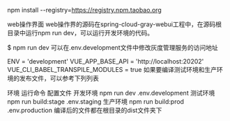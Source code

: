 npm install --registry=https://registry.npm.taobao.org

web操作界面
web操作界的源码在spring-cloud-gray-webui工程中，在源码根目录中运行npm run dev，可以运行开发环境的代码。

$ npm run dev
可以在.env.development文件中修改灰度管理服务的访问地址

ENV = 'development'
VUE_APP_BASE_API = 'http://localhost:20202'
VUE_CLI_BABEL_TRANSPILE_MODULES = true
如果要编译测试环境和生产环境的发布文件，可以参考下列列表

环境	运行命令	配置文件
开发环境	npm run dev	.env.development
测试环境	npm run build:stage	.env.staging
生产环境	npm run build:prod	.env.production
编译后的文件都在根目录的dist文件夹下